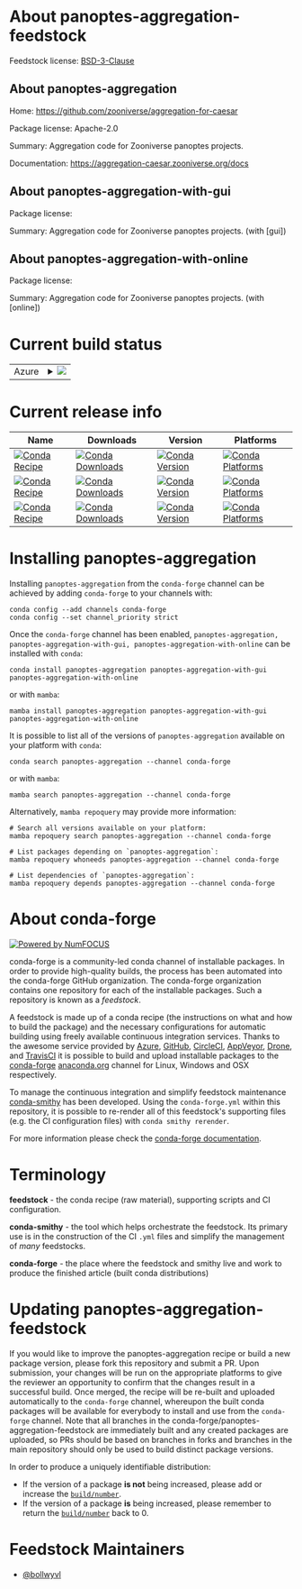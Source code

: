 About panoptes-aggregation-feedstock
====================================

Feedstock license: [BSD-3-Clause](https://github.com/conda-forge/panoptes-aggregation-feedstock/blob/main/LICENSE.txt)


About panoptes-aggregation
--------------------------

Home: https://github.com/zooniverse/aggregation-for-caesar

Package license: Apache-2.0

Summary: Aggregation code for Zooniverse panoptes projects.

Documentation: https://aggregation-caesar.zooniverse.org/docs

About panoptes-aggregation-with-gui
-----------------------------------



Package license: 

Summary: Aggregation code for Zooniverse panoptes projects. (with [gui])

About panoptes-aggregation-with-online
--------------------------------------



Package license: 

Summary: Aggregation code for Zooniverse panoptes projects. (with [online])

Current build status
====================


<table>
    
  <tr>
    <td>Azure</td>
    <td>
      <details>
        <summary>
          <a href="https://dev.azure.com/conda-forge/feedstock-builds/_build/latest?definitionId=17492&branchName=main">
            <img src="https://dev.azure.com/conda-forge/feedstock-builds/_apis/build/status/panoptes-aggregation-feedstock?branchName=main">
          </a>
        </summary>
        <table>
          <thead><tr><th>Variant</th><th>Status</th></tr></thead>
          <tbody><tr>
              <td>linux_64</td>
              <td>
                <a href="https://dev.azure.com/conda-forge/feedstock-builds/_build/latest?definitionId=17492&branchName=main">
                  <img src="https://dev.azure.com/conda-forge/feedstock-builds/_apis/build/status/panoptes-aggregation-feedstock?branchName=main&jobName=linux&configuration=linux%20linux_64_" alt="variant">
                </a>
              </td>
            </tr><tr>
              <td>osx_64</td>
              <td>
                <a href="https://dev.azure.com/conda-forge/feedstock-builds/_build/latest?definitionId=17492&branchName=main">
                  <img src="https://dev.azure.com/conda-forge/feedstock-builds/_apis/build/status/panoptes-aggregation-feedstock?branchName=main&jobName=osx&configuration=osx%20osx_64_" alt="variant">
                </a>
              </td>
            </tr><tr>
              <td>win_64</td>
              <td>
                <a href="https://dev.azure.com/conda-forge/feedstock-builds/_build/latest?definitionId=17492&branchName=main">
                  <img src="https://dev.azure.com/conda-forge/feedstock-builds/_apis/build/status/panoptes-aggregation-feedstock?branchName=main&jobName=win&configuration=win%20win_64_" alt="variant">
                </a>
              </td>
            </tr>
          </tbody>
        </table>
      </details>
    </td>
  </tr>
</table>

Current release info
====================

| Name | Downloads | Version | Platforms |
| --- | --- | --- | --- |
| [![Conda Recipe](https://img.shields.io/badge/recipe-panoptes--aggregation-green.svg)](https://anaconda.org/conda-forge/panoptes-aggregation) | [![Conda Downloads](https://img.shields.io/conda/dn/conda-forge/panoptes-aggregation.svg)](https://anaconda.org/conda-forge/panoptes-aggregation) | [![Conda Version](https://img.shields.io/conda/vn/conda-forge/panoptes-aggregation.svg)](https://anaconda.org/conda-forge/panoptes-aggregation) | [![Conda Platforms](https://img.shields.io/conda/pn/conda-forge/panoptes-aggregation.svg)](https://anaconda.org/conda-forge/panoptes-aggregation) |
| [![Conda Recipe](https://img.shields.io/badge/recipe-panoptes--aggregation--with--gui-green.svg)](https://anaconda.org/conda-forge/panoptes-aggregation-with-gui) | [![Conda Downloads](https://img.shields.io/conda/dn/conda-forge/panoptes-aggregation-with-gui.svg)](https://anaconda.org/conda-forge/panoptes-aggregation-with-gui) | [![Conda Version](https://img.shields.io/conda/vn/conda-forge/panoptes-aggregation-with-gui.svg)](https://anaconda.org/conda-forge/panoptes-aggregation-with-gui) | [![Conda Platforms](https://img.shields.io/conda/pn/conda-forge/panoptes-aggregation-with-gui.svg)](https://anaconda.org/conda-forge/panoptes-aggregation-with-gui) |
| [![Conda Recipe](https://img.shields.io/badge/recipe-panoptes--aggregation--with--online-green.svg)](https://anaconda.org/conda-forge/panoptes-aggregation-with-online) | [![Conda Downloads](https://img.shields.io/conda/dn/conda-forge/panoptes-aggregation-with-online.svg)](https://anaconda.org/conda-forge/panoptes-aggregation-with-online) | [![Conda Version](https://img.shields.io/conda/vn/conda-forge/panoptes-aggregation-with-online.svg)](https://anaconda.org/conda-forge/panoptes-aggregation-with-online) | [![Conda Platforms](https://img.shields.io/conda/pn/conda-forge/panoptes-aggregation-with-online.svg)](https://anaconda.org/conda-forge/panoptes-aggregation-with-online) |

Installing panoptes-aggregation
===============================

Installing `panoptes-aggregation` from the `conda-forge` channel can be achieved by adding `conda-forge` to your channels with:

```
conda config --add channels conda-forge
conda config --set channel_priority strict
```

Once the `conda-forge` channel has been enabled, `panoptes-aggregation, panoptes-aggregation-with-gui, panoptes-aggregation-with-online` can be installed with `conda`:

```
conda install panoptes-aggregation panoptes-aggregation-with-gui panoptes-aggregation-with-online
```

or with `mamba`:

```
mamba install panoptes-aggregation panoptes-aggregation-with-gui panoptes-aggregation-with-online
```

It is possible to list all of the versions of `panoptes-aggregation` available on your platform with `conda`:

```
conda search panoptes-aggregation --channel conda-forge
```

or with `mamba`:

```
mamba search panoptes-aggregation --channel conda-forge
```

Alternatively, `mamba repoquery` may provide more information:

```
# Search all versions available on your platform:
mamba repoquery search panoptes-aggregation --channel conda-forge

# List packages depending on `panoptes-aggregation`:
mamba repoquery whoneeds panoptes-aggregation --channel conda-forge

# List dependencies of `panoptes-aggregation`:
mamba repoquery depends panoptes-aggregation --channel conda-forge
```


About conda-forge
=================

[![Powered by
NumFOCUS](https://img.shields.io/badge/powered%20by-NumFOCUS-orange.svg?style=flat&colorA=E1523D&colorB=007D8A)](https://numfocus.org)

conda-forge is a community-led conda channel of installable packages.
In order to provide high-quality builds, the process has been automated into the
conda-forge GitHub organization. The conda-forge organization contains one repository
for each of the installable packages. Such a repository is known as a *feedstock*.

A feedstock is made up of a conda recipe (the instructions on what and how to build
the package) and the necessary configurations for automatic building using freely
available continuous integration services. Thanks to the awesome service provided by
[Azure](https://azure.microsoft.com/en-us/services/devops/), [GitHub](https://github.com/),
[CircleCI](https://circleci.com/), [AppVeyor](https://www.appveyor.com/),
[Drone](https://cloud.drone.io/welcome), and [TravisCI](https://travis-ci.com/)
it is possible to build and upload installable packages to the
[conda-forge](https://anaconda.org/conda-forge) [anaconda.org](https://anaconda.org/)
channel for Linux, Windows and OSX respectively.

To manage the continuous integration and simplify feedstock maintenance
[conda-smithy](https://github.com/conda-forge/conda-smithy) has been developed.
Using the ``conda-forge.yml`` within this repository, it is possible to re-render all of
this feedstock's supporting files (e.g. the CI configuration files) with ``conda smithy rerender``.

For more information please check the [conda-forge documentation](https://conda-forge.org/docs/).

Terminology
===========

**feedstock** - the conda recipe (raw material), supporting scripts and CI configuration.

**conda-smithy** - the tool which helps orchestrate the feedstock.
                   Its primary use is in the construction of the CI ``.yml`` files
                   and simplify the management of *many* feedstocks.

**conda-forge** - the place where the feedstock and smithy live and work to
                  produce the finished article (built conda distributions)


Updating panoptes-aggregation-feedstock
=======================================

If you would like to improve the panoptes-aggregation recipe or build a new
package version, please fork this repository and submit a PR. Upon submission,
your changes will be run on the appropriate platforms to give the reviewer an
opportunity to confirm that the changes result in a successful build. Once
merged, the recipe will be re-built and uploaded automatically to the
`conda-forge` channel, whereupon the built conda packages will be available for
everybody to install and use from the `conda-forge` channel.
Note that all branches in the conda-forge/panoptes-aggregation-feedstock are
immediately built and any created packages are uploaded, so PRs should be based
on branches in forks and branches in the main repository should only be used to
build distinct package versions.

In order to produce a uniquely identifiable distribution:
 * If the version of a package **is not** being increased, please add or increase
   the [``build/number``](https://docs.conda.io/projects/conda-build/en/latest/resources/define-metadata.html#build-number-and-string).
 * If the version of a package **is** being increased, please remember to return
   the [``build/number``](https://docs.conda.io/projects/conda-build/en/latest/resources/define-metadata.html#build-number-and-string)
   back to 0.

Feedstock Maintainers
=====================

* [@bollwyvl](https://github.com/bollwyvl/)

